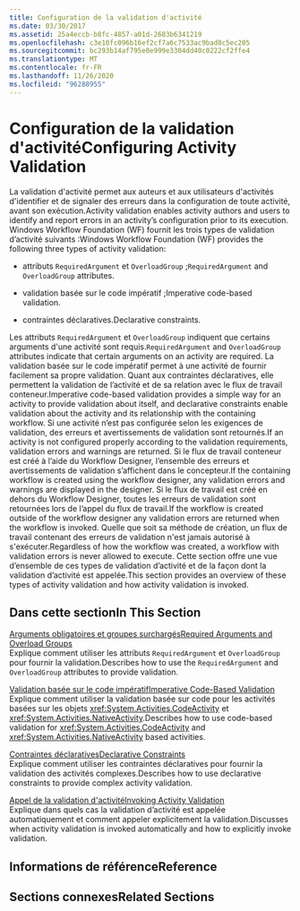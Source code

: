 ```yaml
---
title: Configuration de la validation d'activité
ms.date: 03/30/2017
ms.assetid: 25a4eccb-b8fc-4857-a01d-2683b6341219
ms.openlocfilehash: c3e10fc096b16ef2cf7a6c7533ac9bad8c5ec205
ms.sourcegitcommit: bc293b14af795e0e999e3304dd40c0222cf2ffe4
ms.translationtype: MT
ms.contentlocale: fr-FR
ms.lasthandoff: 11/26/2020
ms.locfileid: "96288955"
---
```

# <a name="configuring-activity-validation"></a><span data-ttu-id="24983-102">Configuration de la validation d'activité</span><span class="sxs-lookup"><span data-stu-id="24983-102">Configuring Activity Validation</span></span>

<span data-ttu-id="24983-103">La validation d'activité permet aux auteurs et aux utilisateurs d'activités d'identifier et de signaler des erreurs dans la configuration de toute activité, avant son exécution.</span><span class="sxs-lookup"><span data-stu-id="24983-103">Activity validation enables activity authors and users to identify and report errors in an activity’s configuration prior to its execution.</span></span> <span data-ttu-id="24983-104">Windows Workflow Foundation (WF) fournit les trois types de validation d’activité suivants :</span><span class="sxs-lookup"><span data-stu-id="24983-104">Windows Workflow Foundation (WF) provides the following three types of activity validation:</span></span>  
  
- <span data-ttu-id="24983-105">attributs `RequiredArgument` et `OverloadGroup` ;</span><span class="sxs-lookup"><span data-stu-id="24983-105">`RequiredArgument` and `OverloadGroup` attributes.</span></span>  
  
- <span data-ttu-id="24983-106">validation basée sur le code impératif ;</span><span class="sxs-lookup"><span data-stu-id="24983-106">Imperative code-based validation.</span></span>  
  
- <span data-ttu-id="24983-107">contraintes déclaratives.</span><span class="sxs-lookup"><span data-stu-id="24983-107">Declarative constraints.</span></span>  
  
 <span data-ttu-id="24983-108">Les attributs `RequiredArgument` et `OverloadGroup` indiquent que certains arguments d'une activité sont requis.</span><span class="sxs-lookup"><span data-stu-id="24983-108">`RequiredArgument` and `OverloadGroup` attributes indicate that certain arguments on an activity are required.</span></span> <span data-ttu-id="24983-109">La validation basée sur le code impératif permet à une activité de fournir facilement sa propre validation. Quant aux contraintes déclaratives, elle permettent la validation de l’activité et de sa relation avec le flux de travail conteneur.</span><span class="sxs-lookup"><span data-stu-id="24983-109">Imperative code-based validation provides a simple way for an activity to provide validation about itself, and declarative constraints enable validation about the activity and its relationship with the containing workflow.</span></span> <span data-ttu-id="24983-110">Si une activité n’est pas configurée selon les exigences de validation, des erreurs et avertissements de validation sont retournés.</span><span class="sxs-lookup"><span data-stu-id="24983-110">If an activity is not configured properly according to the validation requirements, validation errors and warnings are returned.</span></span> <span data-ttu-id="24983-111">Si le flux de travail conteneur est créé à l’aide du Workflow Designer, l’ensemble des erreurs et avertissements de validation s’affichent dans le concepteur.</span><span class="sxs-lookup"><span data-stu-id="24983-111">If the containing workflow is created using the workflow designer, any validation errors and warnings are displayed in the designer.</span></span> <span data-ttu-id="24983-112">Si le flux de travail est créé en dehors du Workflow Designer, toutes les erreurs de validation sont retournées lors de l’appel du flux de travail.</span><span class="sxs-lookup"><span data-stu-id="24983-112">If the workflow is created outside of the workflow designer any validation errors are returned when the workflow is invoked.</span></span> <span data-ttu-id="24983-113">Quelle que soit sa méthode de création, un flux de travail contenant des erreurs de validation n'est jamais autorisé à s'exécuter.</span><span class="sxs-lookup"><span data-stu-id="24983-113">Regardless of how the workflow was created, a workflow with validation errors is never allowed to execute.</span></span> <span data-ttu-id="24983-114">Cette section offre une vue d’ensemble de ces types de validation d’activité et de la façon dont la validation d’activité est appelée.</span><span class="sxs-lookup"><span data-stu-id="24983-114">This section provides an overview of these types of activity validation and how activity validation is invoked.</span></span>  
  
## <a name="in-this-section"></a><span data-ttu-id="24983-115">Dans cette section</span><span class="sxs-lookup"><span data-stu-id="24983-115">In This Section</span></span>  

 [<span data-ttu-id="24983-116">Arguments obligatoires et groupes surchargés</span><span class="sxs-lookup"><span data-stu-id="24983-116">Required Arguments and Overload Groups</span></span>](required-arguments-and-overload-groups.md)  
 <span data-ttu-id="24983-117">Explique comment utiliser les attributs `RequiredArgument` et `OverloadGroup` pour fournir la validation.</span><span class="sxs-lookup"><span data-stu-id="24983-117">Describes how to use the `RequiredArgument` and `OverloadGroup` attributes to provide validation.</span></span>  
  
 [<span data-ttu-id="24983-118">Validation basée sur le code impératif</span><span class="sxs-lookup"><span data-stu-id="24983-118">Imperative Code-Based Validation</span></span>](imperative-code-based-validation.md)  
 <span data-ttu-id="24983-119">Explique comment utiliser la validation basée sur code pour les activités basées sur les objets <xref:System.Activities.CodeActivity> et <xref:System.Activities.NativeActivity>.</span><span class="sxs-lookup"><span data-stu-id="24983-119">Describes how to use code-based validation for <xref:System.Activities.CodeActivity> and <xref:System.Activities.NativeActivity> based activities.</span></span>  
  
 [<span data-ttu-id="24983-120">Contraintes déclaratives</span><span class="sxs-lookup"><span data-stu-id="24983-120">Declarative Constraints</span></span>](declarative-constraints.md)  
 <span data-ttu-id="24983-121">Explique comment utiliser les contraintes déclaratives pour fournir la validation des activités complexes.</span><span class="sxs-lookup"><span data-stu-id="24983-121">Describes how to use declarative constraints to provide complex activity validation.</span></span>  
  
 [<span data-ttu-id="24983-122">Appel de la validation d'activité</span><span class="sxs-lookup"><span data-stu-id="24983-122">Invoking Activity Validation</span></span>](invoking-activity-validation.md)  
 <span data-ttu-id="24983-123">Explique dans quels cas la validation d’activité est appelée automatiquement et comment appeler explicitement la validation.</span><span class="sxs-lookup"><span data-stu-id="24983-123">Discusses when activity validation is invoked automatically and how to explicitly invoke validation.</span></span>  
  
## <a name="reference"></a><span data-ttu-id="24983-124">Informations de référence</span><span class="sxs-lookup"><span data-stu-id="24983-124">Reference</span></span>  
  
## <a name="related-sections"></a><span data-ttu-id="24983-125">Sections connexes</span><span class="sxs-lookup"><span data-stu-id="24983-125">Related Sections</span></span>
